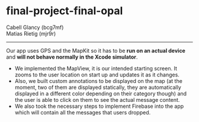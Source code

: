 # final-project-final-opal

Cabell Glancy (bcg7mf) <br>
Matias Rietig (mjr9r)

---

Our app uses GPS and the MapKit so it has to be **run on an actual device** and **will not behave normally in the Xcode simulator**.

- We implemented the MapView, it is our intended starting screen. It zooms to the user location on start up and updates it as it changes.
- Also, we built custom annotations to be displayed on the map (at the moment, two of them are displayed statically, they are automatically displayed in a different color depending on their category though) and the user is able to click on them to see the actual message content.
- We also took the necessary steps to implement Firebase into the app which will contain all the messages that users dropped.

